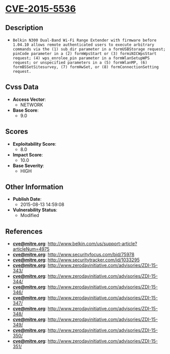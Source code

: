 
# [CVE-2015-5536](https://cve.mitre.org/cgi-bin/cvename.cgi?name=CVE-2015-5536)

## Description

- `Belkin N300 Dual-Band Wi-Fi Range Extender with firmware before 1.04.10 allows remote authenticated users to execute arbitrary commands via the (1) sub_dir parameter in a formUSBStorage request; pinCode parameter in a (2) formWpsStart or (3) formiNICWpsStart request; (4) wps_enrolee_pin parameter in a formWlanSetupWPS request; or unspecified parameters in a (5) formWlanMP, (6) formBSSetSitesurvey, (7) formHwSet, or (8) formConnectionSetting request.`

## Cvss Data

- **Access Vector**:
  - NETWORK
- **Base Score**:
  - 9.0

## Scores

- **Exploitability Score**:
  - 8.0
- **Impact Score**:
  - 10.0
- **Base Severity**:
  - HIGH

## Other Information

- **Publish Date**:
  - 2015-08-13 14:59:08
- **Vulnerability Status**:
  - Modified

## References

- **cve@mitre.org**: http://www.belkin.com/us/support-article?articleNum=4975
- **cve@mitre.org**: http://www.securityfocus.com/bid/75978
- **cve@mitre.org**: http://www.securitytracker.com/id/1033295
- **cve@mitre.org**: http://www.zerodayinitiative.com/advisories/ZDI-15-343/
- **cve@mitre.org**: http://www.zerodayinitiative.com/advisories/ZDI-15-344/
- **cve@mitre.org**: http://www.zerodayinitiative.com/advisories/ZDI-15-346/
- **cve@mitre.org**: http://www.zerodayinitiative.com/advisories/ZDI-15-347/
- **cve@mitre.org**: http://www.zerodayinitiative.com/advisories/ZDI-15-348/
- **cve@mitre.org**: http://www.zerodayinitiative.com/advisories/ZDI-15-349/
- **cve@mitre.org**: http://www.zerodayinitiative.com/advisories/ZDI-15-350/
- **cve@mitre.org**: http://www.zerodayinitiative.com/advisories/ZDI-15-351/
